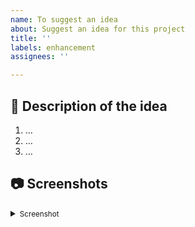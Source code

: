 ```yaml
---
name: To suggest an idea
about: Suggest an idea for this project
title: ''
labels: enhancement
assignees: ''

---
```


## 📝 Description of the idea

1. …
2. …
3. …

## 📷 Screenshots

<details>
<summary><small>Screenshot</small></summary><p>

![test_screen](https://user-images.githubusercontent.com/62529699/149568115-36120440-1799-4b1b-80d5-06df10da5ec4.png)

</small></summary><p>

</details>
